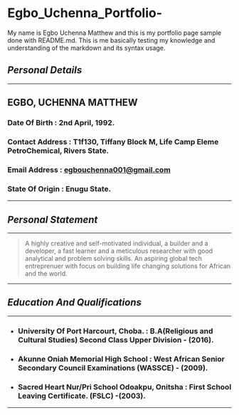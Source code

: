 # Egbo_Uchenna_Portfolio-
My name is Egbo Uchenna Matthew and this is my portfolio page sample done with README.md. This is me basically testing my knowledge and understanding of the markdown and its syntax usage.

## _Personal Details_
___
## **EGBO, UCHENNA MATTHEW**

### **Date Of Birth :**  2nd April, 1992.

### **Contact Address :**  T1f130, Tiffany Block M, Life Camp Eleme PetroChemical, Rivers State.

### **Email Address :**  egbouchenna001@gmail.com

### **State Of Origin :**  Enugu State.
___


## _Personal Statement_

***
> A highly creative and self-motivated individual, a builder and a developer, a fast learner and a meticulous researcher with good analytical and problem solving skills.
> An aspiring global tech entreprenuer with focus on building life changing solutions for African and the world.

---

## _Education And Qualifications_

---
* ### **University Of Port Harcourt, Choba. :**  B.A(Religious and Cultural Studies) Second Class Upper Division - (2016).

- ### **Akunne Oniah Memorial High School :**  West African Senior Secondary Council Examinations (WASSCE) - (2009).

+ ### **Sacred Heart Nur/Pri School Odoakpu, Onitsha :**  First School Leaving Certificate. (FSLC) -(2003).
___